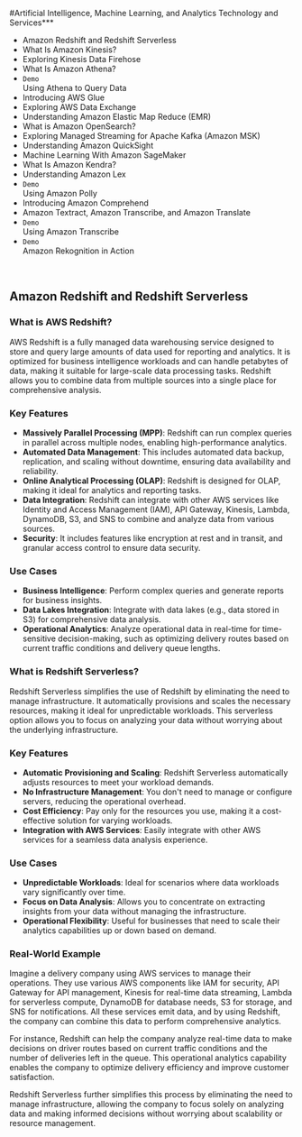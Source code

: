 #Artificial Intelligence, Machine Learning, and Analytics Technology and Services***
- Amazon Redshift and Redshift Serverless
- What Is Amazon Kinesis?
- Exploring Kinesis Data Firehose
- What Is Amazon Athena?
- `Demo`<br>Using Athena to Query Data
- Introducing AWS Glue
- Exploring AWS Data Exchange
- Understanding Amazon Elastic Map Reduce (EMR)
- What is Amazon OpenSearch?
- Exploring Managed Streaming for Apache Kafka (Amazon MSK)
- Understanding Amazon QuickSight
- Machine Learning With Amazon SageMaker
- What Is Amazon Kendra?
- Understanding Amazon Lex
- `Demo`<br>Using Amazon Polly
- Introducing Amazon Comprehend
- Amazon Textract, Amazon Transcribe, and Amazon Translate
- `Demo`<br>Using Amazon Transcribe
- `Demo`<br>Amazon Rekognition in Action


<br>

## Amazon Redshift and Redshift Serverless

### What is AWS Redshift?

AWS Redshift is a fully managed data warehousing service designed to store and query large amounts of data used for reporting and analytics. It is optimized for business intelligence workloads and can handle petabytes of data, making it suitable for large-scale data processing tasks. Redshift allows you to combine data from multiple sources into a single place for comprehensive analysis.

### Key Features

- **Massively Parallel Processing (MPP)**: Redshift can run complex queries in parallel across multiple nodes, enabling high-performance analytics.
- **Automated Data Management**: This includes automated data backup, replication, and scaling without downtime, ensuring data availability and reliability.
- **Online Analytical Processing (OLAP)**: Redshift is designed for OLAP, making it ideal for analytics and reporting tasks.
- **Data Integration**: Redshift can integrate with other AWS services like Identity and Access Management (IAM), API Gateway, Kinesis, Lambda, DynamoDB, S3, and SNS to combine and analyze data from various sources.
- **Security**: It includes features like encryption at rest and in transit, and granular access control to ensure data security.

### Use Cases

- **Business Intelligence**: Perform complex queries and generate reports for business insights.
- **Data Lakes Integration**: Integrate with data lakes (e.g., data stored in S3) for comprehensive data analysis.
- **Operational Analytics**: Analyze operational data in real-time for time-sensitive decision-making, such as optimizing delivery routes based on current traffic conditions and delivery queue lengths.

### What is Redshift Serverless?

Redshift Serverless simplifies the use of Redshift by eliminating the need to manage infrastructure. It automatically provisions and scales the necessary resources, making it ideal for unpredictable workloads. This serverless option allows you to focus on analyzing your data without worrying about the underlying infrastructure.

### Key Features

- **Automatic Provisioning and Scaling**: Redshift Serverless automatically adjusts resources to meet your workload demands.
- **No Infrastructure Management**: You don't need to manage or configure servers, reducing the operational overhead.
- **Cost Efficiency**: Pay only for the resources you use, making it a cost-effective solution for varying workloads.
- **Integration with AWS Services**: Easily integrate with other AWS services for a seamless data analysis experience.

### Use Cases

- **Unpredictable Workloads**: Ideal for scenarios where data workloads vary significantly over time.
- **Focus on Data Analysis**: Allows you to concentrate on extracting insights from your data without managing the infrastructure.
- **Operational Flexibility**: Useful for businesses that need to scale their analytics capabilities up or down based on demand.

### Real-World Example

Imagine a delivery company using AWS services to manage their operations. They use various AWS components like IAM for security, API Gateway for API management, Kinesis for real-time data streaming, Lambda for serverless compute, DynamoDB for database needs, S3 for storage, and SNS for notifications. All these services emit data, and by using Redshift, the company can combine this data to perform comprehensive analytics.

For instance, Redshift can help the company analyze real-time data to make decisions on driver routes based on current traffic conditions and the number of deliveries left in the queue. This operational analytics capability enables the company to optimize delivery efficiency and improve customer satisfaction.

Redshift Serverless further simplifies this process by eliminating the need to manage infrastructure, allowing the company to focus solely on analyzing data and making informed decisions without worrying about scalability or resource management.